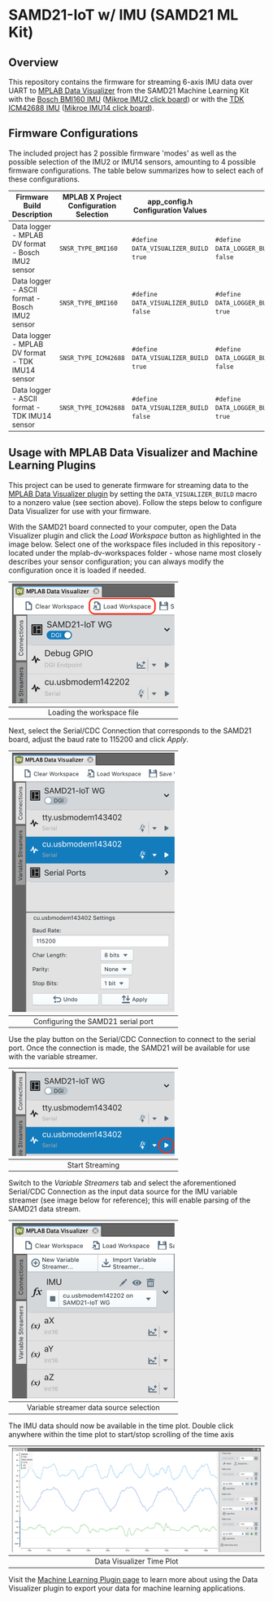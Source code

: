 # SAMD21-IoT w/ IMU (SAMD21 ML Kit)

## Overview
This repository contains the firmware for streaming 6-axis IMU data over UART to
[MPLAB Data Visualizer](https://www.microchip.com/en-us/development-tools-tools-and-software/embedded-software-center/mplab-data-visualizer)
from the SAMD21 Machine Learning Kit with the [Bosch BMI160 IMU](https://www.microchip.com/developmenttools/ProductDetails/EV45Y33A)
([Mikroe IMU2 click board](https://www.mikroe.com/6dof-imu-2-click)) or with the
[TDK ICM42688 IMU](https://www.microchip.com/DevelopmentTools/ProductDetails/PartNO/EV18H79A)
([Mikroe IMU14 click board](https://www.mikroe.com/6dof-imu-14-click)).

## Firmware Configurations
The included project has 2 possible firmware 'modes' as well as the possible
selection of the IMU2 or IMU14 sensors, amounting to 4 possible firmware
configurations. The table below summarizes how to select each of these
configurations.

| Firmware Build Description | MPLAB X Project Configuration Selection | app_config.h Configuration Values | |
| --- | --- | --- | --- |
| Data logger - MPLAB DV format - Bosch IMU2 sensor | `SNSR_TYPE_BMI160` | `#define DATA_VISUALIZER_BUILD true` | `#define DATA_LOGGER_BUILD false` |
| Data logger - ASCII format - Bosch IMU2 sensor | `SNSR_TYPE_BMI160` | `#define DATA_VISUALIZER_BUILD false` | `#define DATA_LOGGER_BUILD true` |
| Data logger - MPLAB DV format - TDK IMU14 sensor | `SNSR_TYPE_ICM42688` | `#define DATA_VISUALIZER_BUILD true` | `#define DATA_LOGGER_BUILD false` |
| Data logger - ASCII format - TDK IMU14 sensor | `SNSR_TYPE_ICM42688` | `#define DATA_VISUALIZER_BUILD false` | `#define DATA_LOGGER_BUILD true` |

## Usage with MPLAB Data Visualizer and Machine Learning Plugins
This project can be used to generate firmware for streaming data to the [MPLAB Data Visualizer plugin](https://www.microchip.com/en-us/development-tools-tools-and-software/embedded-software-center/mplab-data-visualizer) by setting the `DATA_VISUALIZER_BUILD` macro to a nonzero value (see section above).  Follow the steps below to configure Data Visualizer for use with your firmware.

With the SAMD21 board connected to your computer, open the Data Visualizer plugin and click the *Load Workspace* button as highlighted in the image below. Select one of the workspace files included in this repository - located under the mplab-dv-workspaces folder - whose name most closely describes your sensor configuration; you can always modify the configuration once it is loaded if needed.

| ![load workspace](assets/load-ws.png) |
| :--: |
| Loading the workspace file |

Next, select the Serial/CDC Connection that corresponds to the SAMD21 board, adjust the baud rate to 115200 and click *Apply*.

| ![configure serial port](assets/serial-port-config.png) |
| :--: |
| Configuring the SAMD21 serial port |

Use the play button on the Serial/CDC Connection to connect to the serial port. Once the connection is made, the SAMD21 will be available for use with the variable streamer.

| ![start stream](assets/play-pause.png) |
| :--: |
| Start Streaming |

Switch to the *Variable Streamers* tab and select the aforementioned Serial/CDC Connection as the input data source for the IMU variable streamer (see image below for reference); this will enable parsing of the SAMD21 data stream.

| ![data source](assets/data-source.png) |
| :--: |
| Variable streamer data source selection |

The IMU data should now be available in the time plot. Double click anywhere within the time plot to start/stop scrolling of the time axis

| ![time plot](assets/time-plot.png) |
| :--: |
| Data Visualizer Time Plot |

Visit the [Machine Learning Plugin page](https://microchipdeveloper.com/machine-learning:ml-plugin) to learn more about using the Data Visualizer plugin to export your data for machine learning applications.

